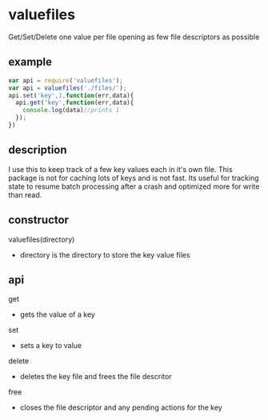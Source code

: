 # valuefiles

Get/Set/Delete one value per file opening as few file descriptors as possible

## example

```js
var api = require('valuefiles');
var api = valuefiles('./files/');
api.set('key',1,function(err,data){
  api.get('key',function(err,data){
    console.log(data)//prints 1
  });
})

```

## description

I use this to keep track of a few key values each in it's own file. This package is not for caching lots of keys and is not fast.
Its useful for tracking state to resume batch processing after a crash and optimized more for write than read.

## constructor

valuefiles(directory)
 - directory is the directory to store the key value files

## api

get
 - gets the value of a key

set
 - sets a key to value

delete
  - deletes the key file and frees the file descritor

free
  - closes the file descriptor and any pending actions for the key


